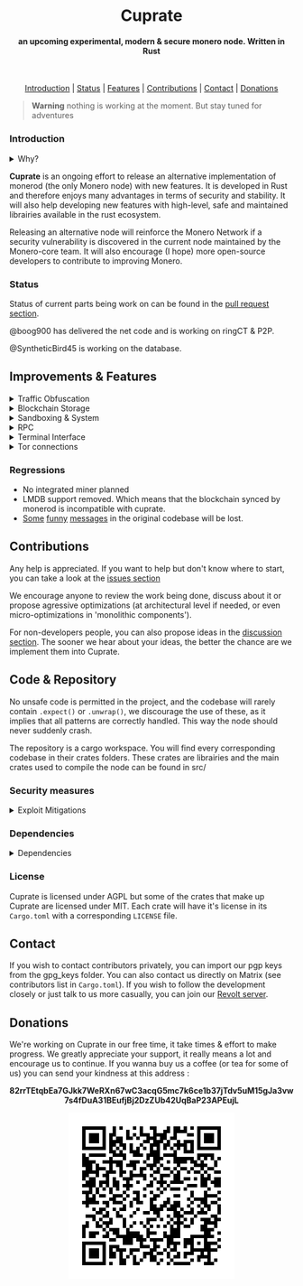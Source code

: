 <h1 align=center> Cuprate </h1>
<h4 align=center> an upcoming experimental, modern & secure monero node. Written in Rust </h4>

&nbsp;
<p align="center">
  <a href="#introduction">Introduction</a> |
  <a href="#status">Status</a> |
  <a href="#improvements--features">Features</a> |
  <a href="#contributions">Contributions</a> |
  <a href="#contact">Contact</a> |
  <a href="#donations">Donations</a>
</p>
  
> **Warning** nothing is working at the moment. But stay tuned for adventures

<h3>Introduction</h3>
<details>
  
  <summary>Why?</summary>
  
Monero is actively used across the world and gains more and more users through the years. Unfortunately, it is clearly targeted by numerous adversaries with different set of resources. As of now we are targeted by media disinformation, other cryptocurrency communities & even governements. The life of the project depends now on our efforts to make Monero usable by anyone while also remaining resilient against an attack.

The current state of Monero development is encouraging. Farcaster & COMIT have successfully developed XMR<>BTC Atomic Swap, ETH<>XMR bridge is on the way, and other are draft. Not only is it a great addition to the UX but it also give Monero resilience by developing ways for people to access it if it were to be banned. Seraphis is on the way to make Monero even more private and p2pool is now mature and actively used.

We can clearly applaud all the efforts that have been done. But there is still works to do. For example, we still don't have a way to use traffic obfuscation to bypass DPI. Without, it'll be easy for governements to dramatically reduce access to the Monero network, and by that reduce the number of people that can escape financial surveillance.
</details>
  
**Cuprate** is an ongoing effort to release an alternative implementation of monerod (the only Monero node) with new features. It is developed in Rust and therefore enjoys many advantages in terms of security and stability. It will also help developing new features with high-level, safe and maintained librairies available in the rust ecosystem. 

Releasing an alternative node will reinforce the Monero Network if a security vulnerability is discovered in the current node maintained by the Monero-core team. It will also encourage (I hope) more open-source developers to contribute to improving Monero. 

  
### Status

Status of current parts being work on can be found in the [pull request section](https://github.com/SyntheticBird45/cuprate/pulls).

@boog900 has delivered the net code and is working on ringCT & P2P.

@SyntheticBird45 is working on the database.

 ## Improvements & Features
  
  <details> <summary>Traffic Obfuscation</summary> </br> Different protocol to bypass DPI will be available, such as with a proposal for <a href="https://github.com/vtnerd/monero/blob/docs_p2p_e2e/docs/LEVIN_PROTOCOL.md#encryption">Levin protocol</a> (TLS based, see https://github.com/monero-project/monero/issues/7078) and QUIC <a href="https://github.com/syncthing/syncthing/pull/5737">like Syncthing have done</a>, but with offset and timing mitigations. Unless the monero-core team decide to implement these protocols, they'll only by available between cuprate peers.</details>
  
  <details> <summary>Blockchain Storage</summary> </br>LMDB is replaced by MDBX, a spiritual successor of LMDB with insane performance, already used by the reth Ethereum's rust client. HSE (Heterogeneous Storage Engine for Micron, optimized for SSD & random writes & reads) is also going to be implemented, as a more dsitributed and scalable alternative. </details>
  
<details> <summary>Sandboxing & System</summary> </br> 
- For Linux : There will be maintained SELinux/Apparmor policy for this node for major linux distributions. It will internally use seccomp to limit syscalls being used. Landlock is also going to be setup in order to improve isolation of the node with rest of the OS.
</br>- For Windows : It still need some research but we could use capability primitives & WinAPI to limit access to certain system functions.
</br>- For macOS : There is unfortunately no library to setup some isolation, as Apple seems to have deprecated Seatbelt.
</details>
  
<details> <summary>RPC</summary> </br> ZeroMQ as well as gRPC will be available to communicate with the node. Powered by tonic library from Tokio</details>
  
<details> <summary>Terminal Interface</summary> </br> More accessible interface based on the excellent <a href="https://lib.rs/crates/tui">tui</a> library. There will be Geolocation of peers on map, VPN Detection, Ressource usages, statistics etc... </details>
  
<details> <summary>Tor connections</summary> </br> arti_client library will be embedded to make possible connections to tor peers without a system daemon or proxy (for the moment arti_client can't handle onion services, but it'll certainly in the near future). i2p support is not planned at the moment</details>

### Regressions

- No integrated miner planned
- LMDB support removed. Which means that the blockchain synced by monerod is incompatible with cuprate.
- [Some](https://github.com/monero-project/monero/blob/c5d10a4ac43941fe7f234d487f6dd54996a9aa33/src/wallet/wallet2.cpp#L3930) [funny](https://github.com/monero-project/monero/blob/c5d10a4ac43941fe7f234d487f6dd54996a9aa33/src/common/dns_utils.cpp#L134) [messages](https://github.com/monero-project/monero/blob/c5d10a4ac43941fe7f234d487f6dd54996a9aa33/src/common/util.cpp#L602) in the original codebase will be lost.

## Contributions

Any help is appreciated. If you want to help but don't know where to start, you can take a look at the [issues section](https://github.com/SyntheticBird45/cuprate/issues) 

We encourage anyone to review the work being done, discuss about it or propose agressive optimizations (at architectural level if needed, or even micro-optimizations in 'monolithic components').

For non-developers people, you can also propose ideas in the [discussion section](https://github.com/SyntheticBird45/cuprate/discussions). The sooner we hear about your ideas, the better the chance are we implement them into Cuprate.

## Code & Repository

No unsafe code is permitted in the project, and the codebase will rarely contain `.expect()` or `.unwrap()`, we discourage the use
of these, as it implies that all patterns are correctly handled. This way the node should never suddenly crash.

The repository is a cargo workspace. You will find every corresponding codebase in their crates folders. These crates are librairies and the main crates used to compile the node can be found in src/

### Security measures
<details><summary>Exploit Mitigations</summary></br>
As specified in the cargo.toml, cuprate releases are compiled with several rustflags & cargoflags to improve binary security:

</br><details><summary>Debug informations are cleared & symbols are stripped.</summary></br>
Even if the source code is available, sometimes you can find bugs in a program by looking at the metadata left by the compiler at assembly level. Stipping these metadata help mitigating some vulnerability analysis. Of course someone could recompile it without these flags. The same way some people could tunes some compilation flags if they decide to compile it by themselves. But it is likely to change call hierarchy and other data that could ruin a potential vulnerability. </details> 
<details><summary>In case of panic, the node immediately abort.</summary></br>
This isn't to be annoying. This is security measure. Most of the times, exploits are designed to use vulnerabilities that don't crash the targeted process but is definitely modifying it's behavior. In such case, where a function doesn't end properly, the sanest way to deal with it, is to stop all the threads immediately. If you don't, you risk to trigger a vulnerability or execute potential malware code.</details>
<details><summary>Forward-Edge <a href="https://en.wikipedia.org/wiki/Control-flow_integrity">Control-Flow Integrity</a></summary></br>
This is an exploit mitigation that can be enable in GCC & LLVM to fight against <a href="https://en.wikipedia.org/wiki/Return-oriented_programming">Return-oriented programming</a>. This isn't enabled by default in Rust, because to make a rop chain you need first to corrupt a pointer (which is *normally* impossible), but since we focus on security it's worth enabling it. CFI is basically a combination of added code to verify if the program is respecting it's functions call hierarchy or if its calling part of the binary it shouldn't do.</details>
<details><summary>Compiling as a <a href="https://en.wikipedia.org/wiki/Position-independent_code">Position Indepent Executable</a></summary></br>
This is a type of executable that permit its machine code to be executed regardless of it's address layout by dynamically playing with its global offset table. This way, functions called each others based on offset instead of absolute address. It permit better security because at each execution the address being used in the execution stack change. This is great to make a potential exploit unreliable on targeted machines.</details>
<details><summary>Using stack-protector=all</summary></br> Stack protector are a set of strategy used by LLVM & GCC to detect buffer overflow & general memory corruption. By setting it as all, we tell LLVM to enable this strategy to all functions. Making it as difficult as possible to corrupt memory without being detected (=abort).
</details>
</details>

### Dependencies

<details>
<summary>Dependencies</summary>

| Dependencies |   Reason    |
|----------------|-----------|
| monero-rs        | Used to define monero's type and serialize/deserialize data. 
| serde                  | serialize/deserialize support. 
| thiserror            | used to Derive(Error) in the codebase.
| libmdbx        | safe wrapper for mdbx implementation.

</details>

### License

Cuprate is licensed under AGPL but some of the crates that make up Cuprate are licensed under MIT. Each crate will have it's license in its `Cargo.toml` with a corresponding `LICENSE` file.


## Contact

If you wish to contact contributors privately, you can import our pgp keys from the gpg_keys folder. You can also contact us directly on Matrix (see contributors list in `Cargo.toml`). If you wish to follow the development closely or just talk to us more casually, you can join our [Revolt server](https://rvlt.gg/DZtCpfW1).</br>

## Donations

We're working on Cuprate in our free time, it take times & effort to make progress. We greatly appreciate your support, it really means a lot and encourage us to continue. If you wanna buy us a coffee (or tea for some of us) you can send your kindness at this address : </br><p align=center><strong>82rrTEtqbEa7GJkk7WeRXn67wC3acqG5mc7k6ce1b37jTdv5uM15gJa3vw7s4fDuA31BEufjBj2DzZUb42UqBaP23APEujL</strong></p>

<div align=center><img src="https://github.com/Cuprate/cuprate/raw/best-readme-ever/qr-code.png"></img></div>

